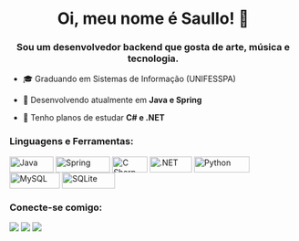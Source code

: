 <!--APRESENTAÇÃO-->

<h1 align="center">Oi, meu nome é Saullo! 🤘</h1>
<h3 align="center">Sou um desenvolvedor backend que gosta de arte, música e tecnologia.</h3>

- 🎓 Graduando em Sistemas de Informação (UNIFESSPA)

- 🤔 Desenvolvendo atualmente em **Java e Spring**

- 🌟 Tenho planos de estudar **C# e .NET**

<!--LINGUAGENS E FERRAMENTAS-->

<h3 align="left">Linguagens e Ferramentas:</h3>
<p align="left"> 

<img align="center" alt="Java" height="28" width="77" src="https://img.shields.io/badge/Java-ED8B00?style=for-the-badge&logo=openjdk&logoColor=white">
<img align="center" alt="Spring" height="28" width="95.5" src="https://img.shields.io/badge/Spring-6DB33F?style=for-the-badge&logo=spring&logoColor=white">
<img align="center" alt="C Sharp" height="28" width="61.5" src="https://img.shields.io/badge/C%23-239120?style=for-the-badge&logo=c-sharp&logoColor=white">
<img align="center" alt=".NET" height="28" width="74" src="https://img.shields.io/badge/.NET-5C2D91?style=for-the-badge&logo=.net&logoColor=white">
<img align="center" alt="Python" height="28" width="97.5" src="https://img.shields.io/badge/Python-3776AB?style=for-the-badge&logo=python&logoColor=white">
<img align="center" alt="MySQL" height="28" width="88.25" src="https://img.shields.io/badge/MySQL-00000F?style=for-the-badge&logo=mysql&logoColor=white">
<img align="center" alt="SQLite" height="28" width="92.5" src="https://img.shields.io/badge/SQLite-07405E?style=for-the-badge&logo=sqlite&logoColor=white">

</p>

<!--CONECTE-SE COMIGO-->

<h3 align="left">Conecte-se comigo:</h3>
<p align="left">

<a href="https://github.com/ssantos777"><img src="https://img.shields.io/badge/GitHub-100000?style=for-the-badge&logo=github&logoColor=white"></a>
<a href="mailto:saullo.guilherme7@gmail.com"><img src="https://img.shields.io/badge/-Gmail-%23333?style=for-the-badge&logo=gmail&logoColor=white" target="_blank"></a>
<a href="https://linkedin.com/in/saulloguilherme" target="_blank"><img src="https://img.shields.io/badge/-LinkedIn-%230077B5?style=for-the-badge&logo=linkedin&logoColor=white" target="_blank"></a>

</p>
